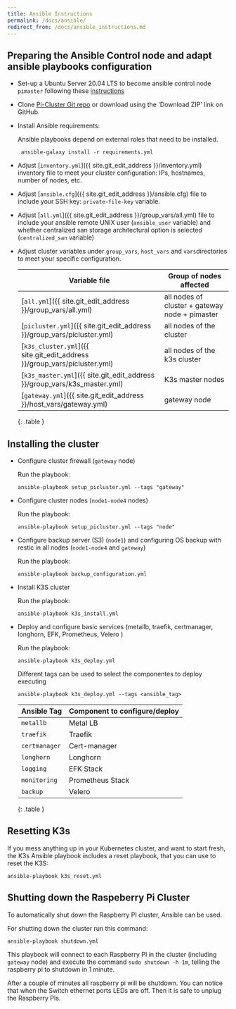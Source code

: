 ```yaml
---
title: Ansible Instructions
permalink: /docs/ansible/
redirect_from: /docs/ansible_instructions.md
---
```


## Preparing the Ansible Control node and adapt ansible playbooks configuration


  - Set-up a Ubuntu Server 20.04 LTS to become ansible control node `pimaster` following these [instructions](/docs/pimaster/)

  - Clone [Pi-Cluster Git repo](https://github.com/ricsanfre/pi-cluster) or download using the 'Download ZIP' link on GitHub. 

  - Install Ansible requirements:

    Ansible playbooks depend on external roles that need to be installed.

    ```shell
     ansible-galaxy install -r requirements.yml
    ```
  
  - Adjust [`inventory.yml`]({{ site.git_edit_address }}/inventory.yml) inventory file to meet your cluster configuration: IPs, hostnames, number of nodes, etc.

  - Adjust [`ansible.cfg`]({{ site.git_edit_address }}/ansible.cfg) file to include your SSH key: `private-file-key` variable.

  - Adjust [`all.yml`]({{ site.git_edit_address }}/group_vars/all.yml) file to include your ansible remote UNIX user (`ansible_user` variable) and whether centralized san storage architectural option is selected (`centralized_san` variable)

  - Adjust cluster variables under `group_vars`, `host_vars` and `vars`directories to meet your specific configuration.


      | Variable file | Group of nodes affected |
      |----|----|
      | [`all.yml`]({{ site.git_edit_address }}/group_vars/all.yml) | all nodes of cluster + gateway node + pimaster |
      | [`picluster.yml`]({{ site.git_edit_address }}/group_vars/picluster.yml) | all nodes of the cluster | 
      | [`k3s_cluster.yml`]({{ site.git_edit_address }}/group_vars/picluster.yml) | all nodes of the k3s cluster |
      | [`k3s_master.yml`]({{ site.git_edit_address }}/group_vars/k3s_master.yml) | K3s master nodes |
      | [`gateway.yml`]({{ site.git_edit_address }}/host_vars/gateway.yml) | gateway node |
      {: .table }

## Installing the cluster

  - Configure cluster firewall (`gateway` node)
     
     Run the playbook:

     ```
     ansible-playbook setup_picluster.yml --tags "gateway"
     ```
  - Configure cluster nodes (`node1-node4` nodes)

     Run the playbook:

     ```
     ansible-playbook setup_picluster.yml --tags "node"
     ```
  - Configure backup server (S3) (`node1`) and configuring OS backup with restic in all nodes (`node1-node4` and `gateway`)

     Run the playbook:

     ```
     ansible-playbook backup_configuration.yml
     ```

  - Install K3S cluster

     Run the playbook:

     ```
     ansible-playbook k3s_install.yml
     ```

  - Deploy and configure basic services (metallb, traefik, certmanager, longhorn, EFK, Prometheus, Velero )

     Run the playbook:

     ```
     ansible-playbook k3s_deploy.yml
     ```

     Different tags can be used to select the componentes to deploy executing

     ```
     ansible-playbook k3s_deploy.yml --tags <ansible_tag>
    ```

     | Ansible Tag | Component to configure/deploy |
     |---|---|
     | `metallb` | Metal LB |
     | `traefik` | Traefik | 
     | `certmanager` | Cert-manager |
     | `longhorn` | Longhorn |
     | `logging` | EFK Stack |
     | `monitoring` | Prometheus Stack |
     | `backup` | Velero |
     {: .table }

## Resetting K3s

If you mess anything up in your Kubernetes cluster, and want to start fresh, the K3s Ansible playbook includes a reset playbook, that you can use to reset the K3S:

  ```
  ansible-playbook k3s_reset.yml
  ```

## Shutting down the Raspeberry Pi Cluster

To automatically shut down the Raspberry PI cluster, Ansible can be used.

For shutting down the cluster run this command:

  ```
  ansible-playbook shutdown.yml
  ```

This playbook will connect to each Raspberry PI in the cluster (including `gateway` node) and execute the command `sudo shutdown -h 1m`, telling the raspberry pi to shutdown in 1 minute.

After a couple of minutes all raspberry pi will be shutdown. You can notice that when the Switch ethernet ports  LEDs are off. Then it is safe to unplug the Raspberry PIs.
